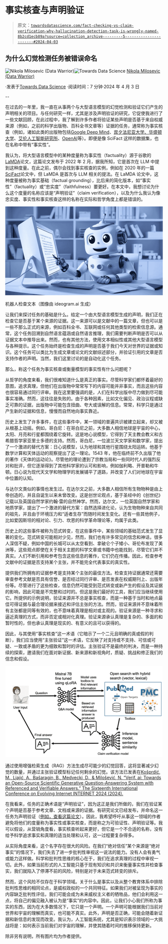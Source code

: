 # 事实核查与声明验证

> 原文：[`towardsdatascience.com/fact-checking-vs-claim-verification-why-hallucination-detection-task-is-wrongly-named-8b2cd1ecb89a?source=collection_archive---------5-----------------------#2024-04-03`](https://towardsdatascience.com/fact-checking-vs-claim-verification-why-hallucination-detection-task-is-wrongly-named-8b2cd1ecb89a?source=collection_archive---------5-----------------------#2024-04-03)

## 为什么幻觉检测任务被错误命名

[](https://datawarrior.medium.com/?source=post_page---byline--8b2cd1ecb89a--------------------------------)![Nikola Milosevic (Data Warrior)](https://datawarrior.medium.com/?source=post_page---byline--8b2cd1ecb89a--------------------------------)[](https://towardsdatascience.com/?source=post_page---byline--8b2cd1ecb89a--------------------------------)![Towards Data Science](https://towardsdatascience.com/?source=post_page---byline--8b2cd1ecb89a--------------------------------) [Nikola Milosevic (Data Warrior)](https://datawarrior.medium.com/?source=post_page---byline--8b2cd1ecb89a--------------------------------)

·发表于[Towards Data Science](https://towardsdatascience.com/?source=post_page---byline--8b2cd1ecb89a--------------------------------) ·阅读时间：7 分钟·2024 年 4 月 3 日

--

在过去的一年里，我一直在从事两个与大型语言模型的幻觉检测和验证它们产生的声明相关的项目。与任何研究一样，尤其是涉及声明验证的研究，它促使我进行了一些文献回顾，在此过程中，我了解到许多作者将验证某些声明是否基于来自权威来源（例如，之前的科学出版物、百科全书文章等）证据的任务，通常称为事实核查（例如，诸如此类的出版物包括[Google Deep Mind](https://arxiv.org/abs/2403.18802)、[宾夕法尼亚大学、华盛顿大学](https://arxiv.org/pdf/2309.07852.pdf)、[艾伦人工智能研究所](https://arxiv.org/pdf/2004.14974.pdf)、[OpenAI](https://arxiv.org/pdf/2303.08774.pdf)等）。即便是像 SciFact 这样的数据集，也在名称中带有“事实性”。

我认为，将大型语言模型中的某种度量称为事实性（factuality）源于谷歌的[LaMDA](https://arxiv.org/pdf/2201.08239.pdf)论文，这篇论文发布于 2022 年 2 月，据我所知，它是首次在 LLM 中提到这种度量。在此之前，偶尔会找到事实核查的实例，例如在 2020 年的一篇[SciFact](https://arxiv.org/pdf/2004.14974.pdf)论文中，但 LaMDA 是首次与 LLM 相关的提法。在 LaMDA 论文中，这种度量被称为事实基础（factual grounding），比后来的简化版本，如“事实性”（factuality）或“忠实度”（faithfulness）要更好。在本文中，我想讨论为什么这个度量的名称应该是“声明验证”（claim verification），以及为什么我认为像忠实度、事实性和事实核查这样的名称在实际和哲学角度上都是错误的。

![](img/d61f5eab199a15a8ae2e3a6c8e59263d.png)

机器人检查文本（图像由 ideogram.ai 生成）

让我们来探讨任务的基础是什么。给定一个由大型语言模型生成的声明，我们正在检查它是否基于某个来源的证据。这一来源可以是文献中的一篇文章，但也可以是一些不那么正式的来源，例如百科全书、互联网或任何其他类型的检索信息源。通常，这个任务回溯到自然语言蕴涵或自然语言推理，我们需要判断声明是否可以从证据文本中推导出来。然而，也有其他方法，使用文本相似性或其他大型语言模型与各种提示。这个任务始终是检查生成的声明是否基于我们今天对世界的证据或知识。这个任务可以类比为生成文章或论文的文献综述部分，并验证引用的文章是否支持作者的声明。当然，我们这里讨论的是自动化这个任务。

那么，称这个任务为事实核查或衡量模型的事实性有什么问题呢？

从哲学的角度来看，我们很难知道什么是真正的事实。尽管科学家们都怀着最好的意图，追求真理，但他们在出版物中常常写下的内容可能并非事实，而且这些内容也很容易通过同行评审。我在这里要强调的是，人们在科学出版中尽力做到尽可能事实准确。然而，这往往是失败的。由于各种因素，比如文化偏见、政治议程或缺乏可靠的证据，出版物中可能包含扭曲、夸大或误解的信息。常常，科学只是通过产生新的证据和信息，慢慢而自然地向事实靠近。

历史上发生了许多事件，在这些事件中，某一领域的普遍共识被建立起来，却又被从根基上动摇。例如，哥白尼：在哥白尼之前，大多数人相信地球是宇宙的中心，太阳、月亮和行星都围绕着它旋转。这是地心说模型，它得到了天主教会教义和古希腊哲学家亚里士多德的支持。然而，哥白尼，一位波兰天文学家和数学家，提出了一个激进的替代方案：日心说模型，认为地球和其他行星围绕太阳运转。他基于数学计算和天体运动的观察提出了这一理论。1543 年，他在临终前不久出版了他的著作《天体的运动论》。尽管他的理论遭到了宗教当局和一些同时代人的强烈反对和批评，但它逐渐得到了其他科学家的认可和影响，例如伽利略、开普勒和牛顿。日心说为现代天文学和物理学的发展铺平了道路，并改变了人们对地球在宇宙中位置的认知。

与达尔文类似的事情也发生过。在达尔文之前，大多数人相信所有生物物种是由上帝创造的，并且自诞生以来未曾改变。这是创世论观点，基于圣经中的《创世纪》记载以及英国自然学家约翰·雷的自然神学。然而，达尔文，一位英国自然学家和地质学家，提出了一个激进的替代方案：自然选择进化论，认为生物物种来自共同的祖先，并且由于环境压力和“适者生存”而随时间发生变化。还有一些其他例子，比如爱因斯坦的相对论、引力、坎恩的科学革命理论等，均属于此类。

历史上的这些事件被称为范式转变，在这些事件中，某些领域的基础范式发生了显著的变化。范式转变可能相对少见，然而，我们也有许多常见的信念和神话，很多人深信不疑，例如中国的长城可以从太空看到、拿破仑个子矮小、哥伦布发现了美洲等，这些观点即使在关于相关主题的科学文章或书籍中也能找到，尽管它们并不真实。人们不断引用和参考包含这些信息的著作，它们仍在传播。因此，检查参考文献中的证据是否支持某个主张，并不能完全代表事实的真实性。

提供我们所拥有的证据参考是支持某个主张的最佳方法。检查支持证据通常还需要审查参考文献是否具有信誉、是否经过同行评审、是否发表在权威期刊上、出版年份等。尽管进行了这些检查，信息仍然可能受到范式转变或新产生的假设及其证据的影响，因此可能是不完整和过时的。但这是我们最好的工具，我们应当继续使用它。所提供的示例说明，验证来源并不总是事实核查，而是一种基于当时和地点最佳可得证据与最合理论据来接近和评估主张的方法。然而，验证来源并不意味着所有主张都是同等有效的，也不意味着真理是相对或主观的。验证来源是一种寻求和逼近真理的方式，而非否定或相对化真理。验证来源承认真理是复杂的、多面的和暂时性的，但也承认真理是现实的、有意义的且可以获得的。

因此，与其使用“事实核查”这一术语（它暗示了一个二元且明确的真或假的判断），我们应当使用“主张验证”这一术语，它反映了对支持或不支持、可信或可疑、一致或矛盾的更为细致和暂时的评估。主张验证不是最终的判决，而是一种持续的探索，邀请我们在面对新证据、新来源和新视角时，质疑、挑战和修正我们的信念和假设。

![](img/df9c0a89679314cef7ef45bf5fe7e014.png)

通过使用增强检索生成（RAG）方法生成尽可能少的幻觉回答，这将显著减少幻觉的数量，并通过主张验证模型标记任何剩余的幻觉。该方法已发表在[Košprdić, M., Ljajić, A., Bašaragin, B., Medvecki, D., & Milošević, N. “Verif. ai: Towards an Open-Source Scientific Generative Question-Answering System with Referenced and Verifiable Answers.” The Sixteenth International Conference on Evolving Internet INTERNET 2024 (2024).](https://arxiv.org/pdf/2402.18589.pdf)

在我看来，任务的正确术语是“声明验证”，因为这正是我们所做的，我们在验证某个声明是否基于参考文章、文档或来源的证据。有研究论文已经发布，并命名这一任务为声明验证（[例如，查看这篇论文](https://arxiv.org/abs/2402.18589)）。因此，我希望呼吁从事这一领域的作者避免将他们的度量称为事实性或事实核查，而是称之为可验证性、声明验证等。我可以假设，从营销角度看，事实核查听起来更好，但它是一个不合适的名称，没有给予科学追求事实和真理的适当处理和认可，这一过程要复杂得多。

从实际角度来看，这个名字存在很大的风险。在我们“绝对信任”某个来源是“绝对事实”的情况下，我们失去了进一步批判性审视这一说法的能力。没有人会有勇气或能力这样做。科学和批判性思维的核心在于，我们在追求真理的过程中审视一切。此外，如果当前形式的人工智能只基于现有知识和共识来衡量事实性并检查事实，我们就陷入了停滞不前的风险，特别是对于未来范式转变的排斥。

然而，这个风险不仅存在于科学领域。关于什么是事实以及从整个教育体系中排除批判性思维的相同论点，是威权政权的一个共同特征。如果我们对被呈现为事实的内容缺乏批判性评估，我们可能会成为未来威权主义者的牺牲品，他们会利用这一点，将自己的偏见融入被认为是“事实”的内容中。因此，让我们小心我们所称为事实的东西，因为在大多数情况下，它只是一个声明。一个声明可能根据我们当前对世界和宇宙的理解而真实，也可能不真实。此外，声明是否正确，可能会随着新证据和新信息的发现而改变。我认为，人工智能系统，尤其是知识表示领域的一大挑战将是：如何表示当前我们对宇宙的理解，并使其随着时间的推移保持更新。

除非另有说明，所有图片均为作者提供。
